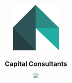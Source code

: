 <p align="center">
  <img width="150px" src="https://github.com/awl1991/capital-consultants/blob/master/src/images/logo.png?raw=true">
</p>
<h2 align="center">
  Capital Consultants
</h2>
<p align="center" line-height='4'>
  <img src="https://api.netlify.com/api/v1/badges/181d8830-fd2f-445e-bec0-5624a39e3ce7/deploy-status">
</p>
